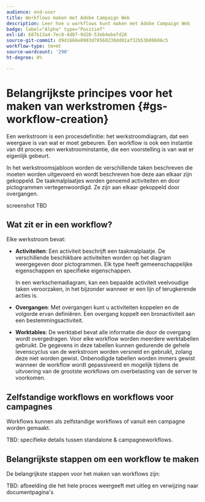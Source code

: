 ```yaml
---
audience: end-user
title: Workflows maken met Adobe Campaign Web
description: Leer hoe u workflows kunt maken met Adobe Campaign Web
badge: label="Alpha" type="Positief"
exl-id: 687b13a4-7ec8-4d07-9d20-53eb4ebefd28
source-git-commit: d9d1666e0903d78560230dd81af32b53608686c5
workflow-type: tm+mt
source-wordcount: '290'
ht-degree: 0%

---
```



# Belangrijkste principes voor het maken van werkstromen {#gs-workflow-creation}

Een werkstroom is een procesdefinitie: het werkstroomdiagram, dat een weergave is van wat er moet gebeuren. Een workflow is ook een instantie van dit proces: een werkstroominstantie, die een voorstelling is van wat er eigenlijk gebeurt.

In het werkstroomsjabloon worden de verschillende taken beschreven die moeten worden uitgevoerd en wordt beschreven hoe deze aan elkaar zijn gekoppeld. De taakmalplaatjes worden genoemd activiteiten en door pictogrammen vertegenwoordigd. Ze zijn aan elkaar gekoppeld door overgangen.

screenshot TBD

## Wat zit er in een workflow?

Elke werkstroom bevat:

* **Activiteiten**: Een activiteit beschrijft een taakmalplaatje. De verschillende beschikbare activiteiten worden op het diagram weergegeven door pictogrammen. Elk type heeft gemeenschappelijke eigenschappen en specifieke eigenschappen.

   In een werkschemadiagram, kan een bepaalde activiteit veelvoudige taken veroorzaken, in het bijzonder wanneer er een lijn of terugkerende acties is.

* **Overgangen**: Met overgangen kunt u activiteiten koppelen en de volgorde ervan definiëren. Een overgang koppelt een bronactiviteit aan een bestemmingsactiviteit.

* **Worktables**: De werktabel bevat alle informatie die door de overgang wordt overgedragen. Voor elke workflow worden meerdere werktabellen gebruikt. De gegevens in deze tabellen kunnen gedurende de gehele levenscyclus van de werkstroom worden versneld en gebruikt, zolang deze niet worden gewist. Onbenodigde tabellen worden immers gewist wanneer de workflow wordt gepassiveerd en mogelijk tijdens de uitvoering van de grootste workflows om overbelasting van de server te voorkomen.

## Zelfstandige workflows en workflows voor campagnes

Workflows kunnen als zelfstandige workflows of vanuit een campagne worden gemaakt.

TBD: specifieke details tussen standalone &amp; campagneworkflows.

## Belangrijkste stappen om een workflow te maken

De belangrijkste stappen voor het maken van workflows zijn:

TBD: afbeelding die het hele proces weergeeft met uitleg en verwijzing naar documentpagina&#39;s